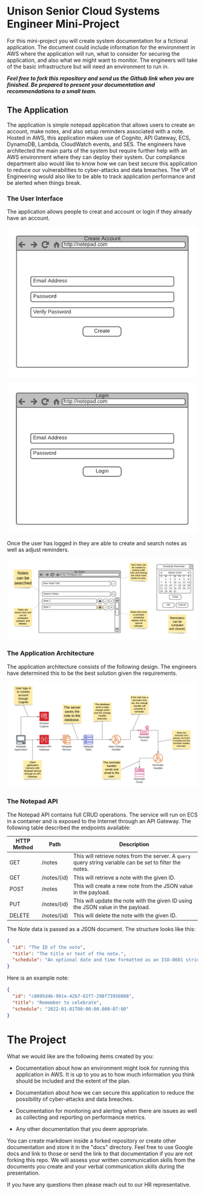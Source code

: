 # Unison Senior Cloud Systems Engineer Mini-Project
For this mini-project you will create system documentation for a fictional application. The document could include
information for the environment in AWS where the application will run, what to consider for securing the application,
and also what we might want to monitor. The engineers will take of the basic infrastructure but will need an environment
to run in.

_**Feel free to fork this repository and send us the Github link when you are finished. Be prepared to present your
documentation and recommendations to a small team.**_

## The Application
The application is simple notepad application that allows users to create an account, make notes, and also setup
reminders associated with a note. Hosted in AWS, this application makes use of Cognito, API Gateway, ECS,
DynamoDB, Lambda, CloudWatch events, and SES. The engineers have architected the main parts of the system but require
further help with an AWS environment where they can deploy their system. Our compliance department also would like to
know how we can best secure this application to reduce our vulnerabilities to cyber-attacks and data breaches. The VP
of Engineering would also like to be able to track application performance and be alerted when things break. 

### The User Interface
The application allows people to creat and account or login if they already have an account.

![UI Image](docs/images/create_account.png)

![UI Image](docs/images/login.png)

Once the user has logged in they are able to create and search notes as well as adjust reminders.

![UI Image](docs/images/ui.png)

### The Application Architecture
The application architecture consists of the following design. The engineers have determined this to be the best
solution given the requirements.

![Reminder Architecture](docs/images/reminders.png)

### The Notepad API
The Notepad API contains full CRUD operations. The service will run on ECS in a container and is exposed to the Internet
through an API Gateway. The following table described the endpoints available:

|HTTP Method|Path|Description|
|-----------|----|-----------|
|GET|/notes|This will retrieve notes from the server. A `query` query string variable can be set to filter the notes.|
|GET|/notes/{id}|This will retrieve a note with the given ID.|
|POST|/notes|This will create a new note from the JSON value in the payload.|
|PUT|/notes/{id}|This will update the note with the given ID using the JSON value in the payload.|
|DELETE|/notes/{id}|This will delete the note with the given ID.|

The Note data is passed as a JSON document. The structure looks like this:
```json
{
  "id": "The ID of the note",
  "title": "The title or text of the note.",
  "schedule": "An optional date and time formatted as an ISO-8601 string."
}
```
Here is an example note:
```json
{
  "id": "c8095d4b-991e-42b7-82f7-298f73950808",
  "title": "Remember to celebrate",
  "schedule": "2022-01-01T00:00:00.000-07:00"
}
```

# The Project

What we would like are the following items created by you:

* Documentation about how an environment might look for running this application in AWS. It is up to you 
  as to how much information you think should be included and the extent of the plan.
    
* Documentation about how we can secure this application to reduce the possibility of cyber-attacks and data breaches.
  
* Documentation for monitoring and alerting when there are issues as well as collecting and reporting on performance
  metrics. 
  
* Any other documentation that you deem appropriate.
  
You can create markdown inside a forked repository or create other documentation and store it in the "docs" directory.
Feel free to use Google docs and link to those or send the link to that documentation if you are not forking this repo.
We will assess your written communication skills from the documents you create and your verbal communication skills
during the presentation.

If you have any questions then please reach out to our HR representative.
